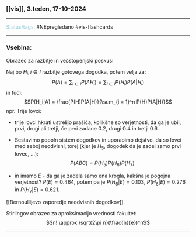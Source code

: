 ### [[vis]], 3.teden, 17-10-2024
---

<font color="#92cddc">Status/tags:</font> #NEpregledano #vis-flashcards 

---

### Vsebina:

Obrazec za razbitje in večstopenjski poskusi

Naj bo $H_i, i \in I$ razbitje gotovega dogodka, potem velja za: $$P(A) = \sum_{i\in I}P(AH_i) = \sum_{i \in I}P(H_i)P(A|H_i)$$
in tudi: $$P(H_i|A) = \frac{P(H)P(A|H)}{\sum_{i = 1}^n P(H)P(A|H)}$$
npr. Trije lovci:
- trije lovci hkrati ustrelijo prašiča, kolikšne so verjetnosti, da ga je ubil, prvi, drugi ali tretji, če prvi zadane $0.2$, drugi $0.4$ in tretji $0.6$.

- Sestavimo popoln sistem dogodkov in uporabimo dejstvo, da so lovci med seboj neodvisni, torej (kjer je $H_5$, dogodek da je zadel samo prvi lovec, ...): $$P(ABC) = P(H_5)P(H_6)P(H_7)$$
- in imamo $E$ - da ga je zadela samo ena krogla, kakšna je pogojna verjetnost? $P(E) = 0.464$, potem pa je $P(H_5|E) = 0.103$, $P(H_6|E) = 0.276$ in $P(H_7|E) = 0.621$.


[[Bernoullijevo zaporedje neodvisnih dogodkov]].

Stirlingov obrazec za aproksimacijo vrednosti fakultet: $$n! \approx \sqrt{2\pi n}(\frac{n}{e})^n$$



---
